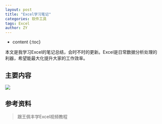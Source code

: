 ```yaml
---
layout: post
title: "Excel学习笔记"
categories: 软件工具
tags: Excel
author: ZY
---
```


* content
{:toc}

本文是我学习Excel的笔记总结，会时不时的更新。Excel是日常数据分析处理的利器，希望能最大化提升大家的工作效率。




## 主要内容


![](https://raw.githubusercontent.com/woaielf/woaielf.github.io/master/_posts/Pic/5-Excel1.png)


## 参考资料

> 跟王佩丰学Excel视频教程